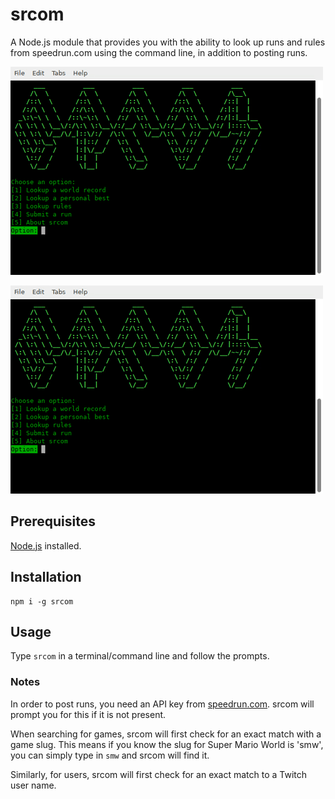 # srcom

A Node.js module that provides you with the ability to look up runs and rules from speedrun.com using the command line, in addition to posting runs.

![lookup world record](static/srcom-1.gif)

![post run](static/srcom-2.gif)

## Prerequisites

[Node.js](https://nodejs.org/en/download/) installed.

## Installation

```
npm i -g srcom
```

## Usage

Type `srcom` in a terminal/command line and follow the prompts.

### Notes

In order to post runs, you need an API key from [speedrun.com](https://www.speedrun.com/api/auth). srcom will prompt you for this if it is not present.

When searching for games, srcom will first check for an exact match with a game slug. This means if you know the slug for Super Mario World is 'smw', you can simply type in `smw` and srcom will find it.

Similarly, for users, srcom will first check for an exact match to a Twitch user name.